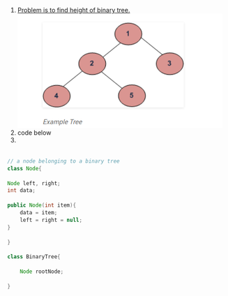 1. [Problem is to find height of binary tree.](https://www.geeksforgeeks.org/write-a-c-program-to-find-the-maximum-depth-or-height-of-a-tree/)
![](heightTree.png)
1. code below
2. 

```java

// a node belonging to a binary tree
class Node{

Node left, right;
int data;

public Node(int item){
    data = item;
    left = right = null;
}

}

class BinaryTree{

    Node rootNode;
    
}

```